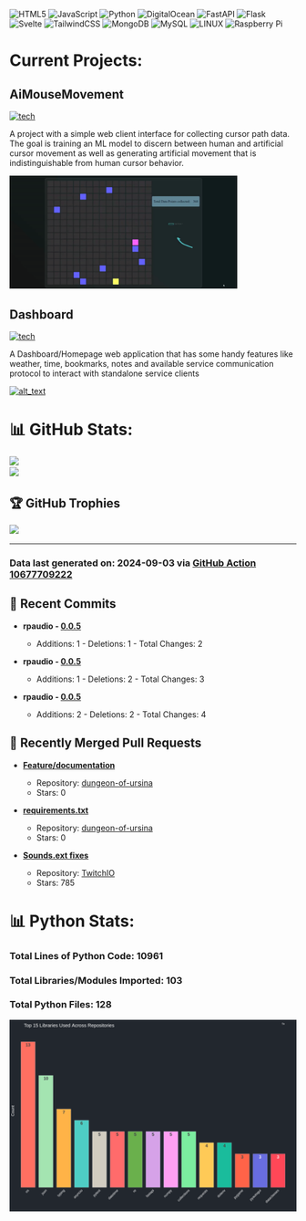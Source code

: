 ![HTML5](https://img.shields.io/badge/html5-%23E34F26.svg?style=plastic&logo=html5&logoColor=white) ![JavaScript](https://img.shields.io/badge/javascript-%23323330.svg?style=plastic&logo=javascript&logoColor=%23F7DF1E) ![Python](https://img.shields.io/badge/python-3670A0?style=plastic&logo=python&logoColor=ffdd54) ![DigitalOcean](https://img.shields.io/badge/DigitalOcean-%230167ff.svg?style=plastic&logo=digitalOcean&logoColor=white) ![FastAPI](https://img.shields.io/badge/FastAPI-005571?style=plastic&logo=fastapi) ![Flask](https://img.shields.io/badge/flask-%23000.svg?style=plastic&logo=flask&logoColor=white) ![Svelte](https://img.shields.io/badge/svelte-%23f1413d.svg?style=plastic&logo=svelte&logoColor=white) ![TailwindCSS](https://img.shields.io/badge/tailwindcss-%2338B2AC.svg?style=plastic&logo=tailwind-css&logoColor=white) ![MongoDB](https://img.shields.io/badge/MongoDB-%234ea94b.svg?style=plastic&logo=mongodb&logoColor=white) ![MySQL](https://img.shields.io/badge/mysql-%2300f.svg?style=plastic&logo=mysql&logoColor=white) ![LINUX](https://img.shields.io/badge/Linux-FCC624?style=plastic&logo=linux&logoColor=black) ![Raspberry Pi](https://img.shields.io/badge/-RaspberryPi-C51A4A?style=plastic&logo=Raspberry-Pi)
<br>

# Current Projects:

## AiMouseMovement

[![tech](https://skillicons.dev/icons?i=go,html,css,js,mongo,python,pytorch)](https://skillicons.dev)

A project with a simple web client interface for collecting cursor path data. The goal is training an ML model to discern between human and artificial cursor movement as well as generating artificial movement that is indistinguishable from human cursor behavior.


[<img alt="alt_text" width="400px" src="ProfileAssets/mmgif.gif" />](https://github.com/sockheadrps/AiMouseMovement)

## Dashboard

[![tech](https://skillicons.dev/icons?i=svelte,python,fastapi,tailwind,rust)](https://skillicons.dev)

A Dashboard/Homepage web application that has some handy features like weather, time, bookmarks, notes and available service communication protocol to interact with standalone service clients

[<img alt="alt_text" width="400px" src="ProfileAssets/overview.gif" />](https://github.com/sockheadrps/Terrace-Dashboard)

# 📊 GitHub Stats:

![](https://github-readme-stats.vercel.app/api?username=sockheadrps&theme=radical&hide_border=false&include_all_commits=true&count_private=true)<br/>
![](https://github-readme-stats.vercel.app/api/top-langs/?username=sockheadrps&theme=radical&hide_border=false&include_all_commits=true&count_private=true&layout=compact)

## 🏆 GitHub Trophies

![](https://github-profile-trophy.vercel.app/?username=sockheadrps&theme=radical&no-frame=false&no-bg=true&margin-w=4)

---


### Data last generated on: 2024-09-03 via [GitHub Action 10677709222](https://github.com/sockheadrps/sockheadrps/actions/runs/10677709222)

## 🚀 Recent Commits

- **rpaudio - [0.0.5](https://github.com/sockheadrps/rpaudio/commit/1ddc3dd4d6bac5bc8039661cbc2d76f76f4f221f)**
  - Additions: 1 - Deletions: 1 - Total Changes: 2

- **rpaudio - [0.0.5](https://github.com/sockheadrps/rpaudio/commit/1f956b72797a36b309721d0a2124b6140b408b43)**
  - Additions: 1 - Deletions: 2 - Total Changes: 3

- **rpaudio - [0.0.5](https://github.com/sockheadrps/rpaudio/commit/5b0447e5af6292c5fce0efba79cf88c681ef05e8)**
  - Additions: 2 - Deletions: 2 - Total Changes: 4


## 🔀 Recently Merged Pull Requests

- **[Feature/documentation](https://github.com/drinkincode/dungeon-of-ursina/pull/6)**
  - Repository: [dungeon-of-ursina](https://github.com/drinkincode/dungeon-of-ursina)
  - Stars: 0

- **[requirements.txt](https://github.com/drinkincode/dungeon-of-ursina/pull/2)**
  - Repository: [dungeon-of-ursina](https://github.com/drinkincode/dungeon-of-ursina)
  - Stars: 0

- **[Sounds.ext fixes](https://github.com/PythonistaGuild/TwitchIO/pull/454)**
  - Repository: [TwitchIO](https://github.com/PythonistaGuild/TwitchIO)
  - Stars: 785

# 📊 Python Stats:

### Total Lines of Python Code: 10961
### Total Libraries/Modules Imported: 103
### Total Python Files: 128
![](DataVisuals/data.gif)


